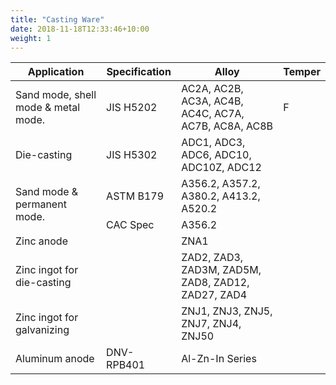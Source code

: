 ```yaml
---
title: "Casting Ware"
date: 2018-11-18T12:33:46+10:00
weight: 1
---
```


<table class="custom-table">
  <thead>
    <tr>
      <th>Application</th>
      <th>Specification</th>
      <th>Alloy</th>
      <th>Temper</th>
    </tr>
  </thead>
  <tbody>
    <tr>
      <td>Sand mode, shell mode & metal mode.</td>
      <td>JIS H5202</td>
      <td>AC2A, AC2B, AC3A, AC4B, AC4C, AC7A, AC7B, AC8A, AC8B</td>
      <td>F</td>
    </tr>
    <tr>
      <td>Die-casting</td>
      <td>JIS H5302</td>
      <td>ADC1, ADC3, ADC6, ADC10, ADC10Z, ADC12</td>
      <td></td>
    </tr>
    <tr>
      <td rowspan="2">Sand mode & permanent mode.</td>
      <td>ASTM B179</td>
      <td>A356.2, A357.2, A380.2, A413.2, A520.2</td>
      <td></td>
    </tr>
    <tr>
      <td>CAC Spec</td>
      <td>A356.2</td>
      <td></td>
    </tr>
    <tr>
      <td>Zinc anode</td>
      <td></td>
      <td>ZNA1</td>
      <td></td>
    </tr>
    <tr>
      <td>Zinc ingot for die-casting</td>
      <td></td>
      <td>ZAD2, ZAD3, ZAD3M, ZAD5M, ZAD8, ZAD12, ZAD27, ZAD4</td>
      <td></td>
    </tr>
    <tr>
      <td>Zinc ingot for galvanizing</td>
      <td></td>
      <td>ZNJ1, ZNJ3, ZNJ5, ZNJ7, ZNJ4, ZNJ50</td>
      <td></td>
    </tr>
    <tr>
      <td>Aluminum anode</td>
      <td>DNV-RPB401</td>
      <td>Al-Zn-In Series</td>
      <td></td>
    </tr>
  </tbody>
</table>

<!-- Commented out for now.
An aluminum bare coil is an uncoated, mill-finished aluminum coil that retains its natural metallic appearance. It is commonly used in industries like automotive, HVAC, and construction due to its lightweight, corrosion resistance, and excellent thermal and electrical conductivity.

![Large roll of shiny aluminum coil resting on a factory floor, surrounded by industrial equipment and soft overhead lighting, conveying a clean and professional manufacturing environment]({{ /images/aluminum_coil.jpg | relative_url }})

---

![Assorted aluminum coils displayed in various alloy styles on a warehouse rack, with clear labeling and a neutral, organized industrial setting]({{ /images/alloy_style.JPG | relative_url }}) -->